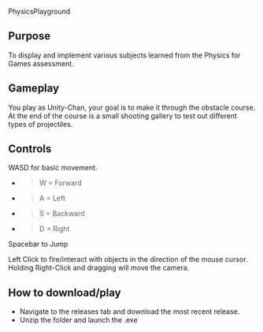 PhysicsPlayground

## Purpose
To display and implement various subjects learned from the Physics for Games assessment.

## Gameplay
You play as Unity-Chan, your goal is to make it through the obstacle course. 
At the end of the course is a small shooting gallery to test out different types of projectiles.

## Controls
WASD for basic movement.
* > W = Forward
* > A = Left
* > S = Backward
* > D = Right

Spacebar to Jump

Left Click to fire/interact with objects in the direction of the mouse cursor.
Holding Right-Click and dragging will move the camera.

## How to download/play
* Navigate to the releases tab and download the most recent release.
* Unzip the folder and launch the .exe
